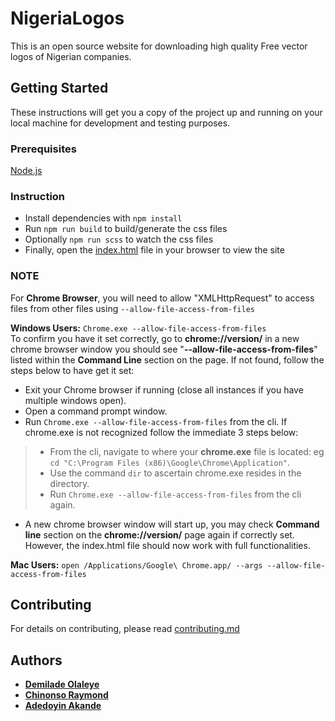 # NigeriaLogos

This is an open source website for downloading high quality
Free vector logos of Nigerian companies.

## Getting Started

These instructions will get you a copy of the project up and running on your local machine for development and testing purposes. 

### Prerequisites
[Node.js](https://nodejs.org/)

### Instruction

* Install dependencies with `npm install`
* Run `npm run build` to build/generate the css files
* Optionally `npm run scss` to watch the css files
* Finally, open the [index.html](https://github.com/PaystackHQ/nigerialogos/blob/master/index.html) file in your browser to view the site 

### NOTE 
For **Chrome Browser**, you will need to allow "XMLHttpRequest" to access files from other files using `--allow-file-access-from-files`

**Windows Users:** `Chrome.exe --allow-file-access-from-files` <br />
To confirm you have it set correctly, go to **chrome://version/** in a new chrome browser window you should see "**--allow-file-access-from-files**" listed within the **Command Line** section on the page. If not found, follow the steps below to have get it set:

- Exit your Chrome browser if running (close all instances if you have multiple windows open).
- Open a command prompt window.
- Run `Chrome.exe --allow-file-access-from-files` from the cli. If chrome.exe is not recognized follow the immediate 3 steps below:<br />

> - From the cli, navigate to where your **chrome.exe** file is located: eg `cd "C:\Program Files (x86)\Google\Chrome\Application"`. <br />
> - Use the command `dir` to ascertain chrome.exe resides in the directory. 
> - Run `Chrome.exe --allow-file-access-from-files` from the cli again.

- A new chrome browser window will start up, you may check **Command line** section on the **chrome://version/** page again if correctly set. However, the index.html file should now work with full functionalities. 

**Mac Users:** `open /Applications/Google\ Chrome.app/ --args --allow-file-access-from-files`

## Contributing

For details on contributing, please read [contributing.md](https://github.com/PaystackHQ/nigerialogos/blob/master/contributing.md)


## Authors

* [**Demilade Olaleye**](https://github.com/Demilad)
* [**Chinonso Raymond**](https://twitter.com/ChinonsoRay) 
* [**Adedoyin Akande**](https://github.com/aeadedoyin)